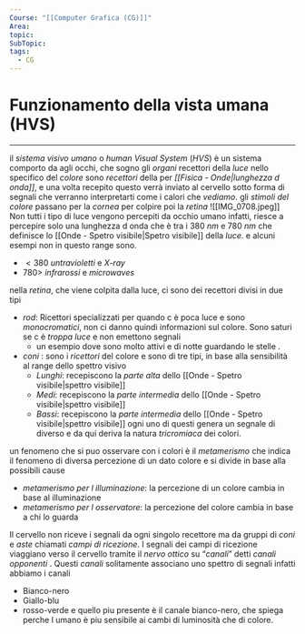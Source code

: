 ```yaml
---
Course: "[[Computer Grafica (CG)]]"
Area: 
topic: 
SubTopic: 
tags:
  - CG
---
```



# Funzionamento della vista umana (HVS)
---
il _sistema visivo umano_ o _human Visual System_ (_HVS_) è un sistema comporto da agli occhi, che sogno gli _organi_ recettori della _luce_ nello specifico del _colore_ sono _recettori_ della per  _[[Fisica - Onde|lunghezza d onda]]_, e una volta recepito questo verrà inviato al cervello sotto forma di segnali che verranno interpretarti come i calori che _vediamo_. 
gli _stimoli del colore_ passano per la _cornea_ per colpire poi la _retina_
![[IMG_0708.jpeg]]
Non tutti i tipo di luce vengono percepiti da occhio umano infatti, riesce a percepire solo una lunghezza d onda che è tra i $380\ nm$  e $780\ nm$ che definisce lo [[Onde - Spetro visibile|Spetro visibile]] della _luce_. e alcuni esempi non in questo range sono.
- $<380$  _untravioletti_ e _X-ray_  
- $780>$  _infrarossi_ e _microwaves_


nella _retina_, che viene colpita dalla luce, ci sono dei recettori divisi in due tipi  
-  _rod_: Ricettori specializzati per quando c è poca luce e sono _monocromatici_, non ci danno quindi informazioni sul colore. Sono saturi se c è _troppa luce_ e non emettono segnali
	- un esempio dove sono molto attivi e di notte guardando le stelle .   
- _coni_ : sono i _ricettori_ del colore e sono di tre tipi, in base alla sensibilità al range dello spettro visivo
	-  _Lunghi_:  recepiscono la _parte alta_ dello [[Onde - Spetro visibile|spettro visibile]]
	-  _Medi_: recepiscono la _parte intermedia_ dello [[Onde - Spetro visibile|spettro visibile]]
	-  _Bassi_: recepiscono la _parte intermedia_ dello [[Onde - Spetro visibile|spettro visibile]]
	ogni uno di questi genera un segnale di diverso e da qui deriva la natura _tricromiaca_ dei colori.


un fenomeno che si puo osservare con i colori è il _metamerismo_ che  indica il fenomeno di diversa percezione di un dato colore e si divide in base alla possibili cause  
- _metamerismo per l illuminazione_: la percezione di un colore cambia in base al illuminazione
- _metamerismo per l osservatore_: la percezione del colore cambia in base a chi lo guarda

Il cervello non riceve i segnali da ogni singolo recettore ma da gruppi di _coni_ e _aste_ chiamati _campi di ricezione_. I segnali dei campi di ricezione viaggiano verso il cervello tramite il _nervo ottico_ su “_canali_” detti _canali opponenti_ . Questi _canali_ solitamente associano uno spettro di segnali infatti abbiamo i canali 
- Bianco-nero
- Giallo-blu
- rosso-verde
e quello  piu presente è il canale bianco-nero, che spiega perche l umano è piu sensibile ai cambi di luminosità che di colore. 

